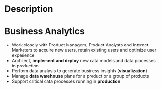 # Description 

# Business Analytics 
- Work closely with Product Managers, Product Analysts and Internet Marketers to acquire new users, retain existing users and optimize user experience
- Architect, **implement and deploy** new data models and data processes in production
- Perform data analysis to generate business insights (**visualization**)
- Manage **data warehouse** plans for a product or a group of products
- Support critical data processes running in **production**
